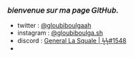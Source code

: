 ### 𝘣𝘪𝘦𝘯𝘷𝘦𝘯𝘶𝘦 𝘴𝘶𝘳 𝘮𝘢 𝘱𝘢𝘨𝘦 𝘎𝘪𝘵𝘏𝘶𝘣.

- twitter : [@gloubiboulgaah](https://twitter.com/gloubiboulgaah)
- instagram : [@gloubiboulga.sh](https://www.instagram.com/gloubiboulga.sh)
- discord :  [General La Squale | ϟϟ#1548](https://discord.gg/XNHYenX)
- 
